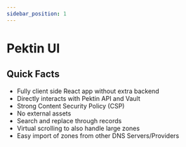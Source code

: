 ```yaml
---
sidebar_position: 1
---
```


# Pektin UI

## Quick Facts

-   Fully client side React app without extra backend
-   Directly interacts with Pektin API and Vault
-   Strong Content Security Policy (CSP)
-   No external assets
-   Search and replace through records
-   Virtual scrolling to also handle large zones
-   Easy import of zones from other DNS Servers/Providers

